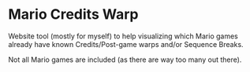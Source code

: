 # Mario Credits Warp

Website tool (mostly for myself) to help visualizing which Mario games already have known
Credits/Post-game warps and/or Sequence Breaks.

Not all Mario games are included (as there are way too many out there).
